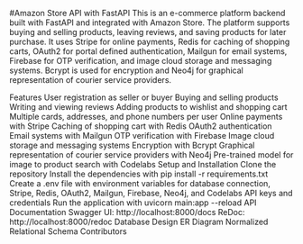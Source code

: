 #Amazon Store API with FastAPI
This is an e-commerce platform backend built with FastAPI and integrated with Amazon Store. The platform supports buying and selling products, leaving reviews, and saving products for later purchase. It uses Stripe for online payments, Redis for caching of shopping carts, OAuth2 for portal defined authentication, Mailgun for email systems, Firebase for OTP verification, and image cloud storage and messaging systems. Bcrypt is used for encryption and Neo4j for graphical representation of courier service providers.

Features
User registration as seller or buyer
Buying and selling products
Writing and viewing reviews
Adding products to wishlist and shopping cart
Multiple cards, addresses, and phone numbers per user
Online payments with Stripe
Caching of shopping cart with Redis
OAuth2 authentication
Email systems with Mailgun
OTP verification with Firebase
Image cloud storage and messaging systems
Encryption with Bcrypt
Graphical representation of courier service providers with Neo4j
Pre-trained model for image to product search with Codelabs
Setup and Installation
Clone the repository
Install the dependencies with pip install -r requirements.txt
Create a .env file with environment variables for database connection, Stripe, Redis, OAuth2, Mailgun, Firebase, Neo4j, and Codelabs API keys and credentials
Run the application with uvicorn main:app --reload
API Documentation
Swagger UI: http://localhost:8000/docs
ReDoc: http://localhost:8000/redoc
Database Design
ER Diagram
Normalized Relational Schema
Contributors
